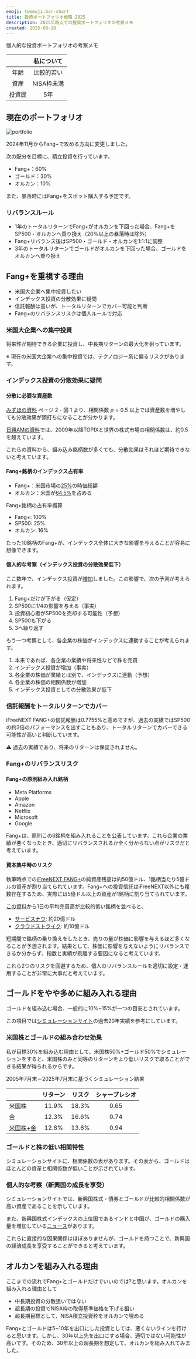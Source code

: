 ```yaml
---
emoji: twemoji:bar-chart
title: 投資ポートフォリオ戦略 2025
description: 2025年時点での投資ポートフォリオの考察メモ
created: 2025-08-18
---
```


個人的な投資ポートフォリオの考察メモ

||私について|
|:-:|:-:|
|年齢|比較的若い|
|資産|NISA枠未満|
|投資歴|5年|

## 現在のポートフォリオ

![portfolio](../assets/inv-my-portfolio-2025-chart.png)

2024年11月からFang+で攻める方向に変更しました。

次の配分を目標に、積立投資を行っています。

- Fang+：60%
- ゴールド：30%
- オルカン：10%

また、暴落時にはFang+をスポット購入する予定です。

### リバランスルール

- 1年のトータルリターンでFang+がオルカンを下回った場合、Fang+をSP500・オルカンへ乗り換え（20%以上の暴落時は除外）
- Fang+リバランス後はSP500・ゴールド・オルカンを1:1:1に調整
- 3年のトータルリターンでゴールドがオルカンを下回った場合、ゴールドをオルカンへ乗り換え

## Fang+を重視する理由

- 米国大企業へ集中投資したい
- インデックス投資の分散効果に疑問
- 信託報酬は高いが、トータルリターンでカバー可能と判断
- Fang+のリバランスリスクは個人ルールで対応

### 米国大企業への集中投資

将来性が期待できる企業に投資し、中長期リターンの最大化を狙っています。

※ 現在の米国大企業への集中投資では、テクノロジー系に偏るリスクがあります。

### インデックス投資の分散効果に疑問

#### 分散に必要な資産数

[みずほの資料](https://www.mizuho-rt.co.jp/publication/report/2022/pdf/fe38.pdf) ページ 2 - 図 1 より、相関係数 $ρ=0.5$ 以上では資産数を増やしても分散効果が頭打ちになることが分かります。

[日興AMの資料](https://www.nikkoam.com/files/market/rakuyomi/pdf/rakuyomi_vol-1933.pdf)では、2009年以降TOPIXと世界の株式市場の相関係数は、約0.5を超えています。

これらの資料から、組み込み銘柄数が多くても、分散効果はそれほど期待できないと考えています。

#### Fang+銘柄のインデックス占有率

- Fang+：米国市場の[25%](https://www.daiwa-am.co.jp/special/fang/index.html)の時価総額
- オルカン：米国が[64.5%](https://www.am.mufg.jp/pdf/koumokuromi/253425/253425_20250725.pdf)を占める

Fang+銘柄の占有率概算

- Fang+: 100%
- SP500: 25%
- オルカン: 16%

たった10銘柄のFang+が、インデックス全体に大きな影響を与えることが容易に想像できます。

#### 個人的な考察（インデックス投資の分散効果低下）

ここ数年で、インデックス投資が[増加](https://www.nikkei.com/article/DGXZQOUB231W50T21C22A2000000/)しました。この影響で、次の予測が考えられます。

1. Fang+だけが下がる（仮定）
2. SP500に1/4の影響を与える（事実）
3. 投資初心者がSP500を売却する可能性（予想）
4. SP500も下がる
5. 3へ繰り返す

もう一つ考察として、各企業の株価がインデックスに連動することが考えられます。

1. 本来であれば、各企業の業績や将来性などで株を売買
2. インデックス投資が増加（事実）
3. 各企業の株価が業績とは別で、インデックスに連動（予想）
4. 各企業の株価の相関係数が増加
5. インデックス投資としての分散効果が低下

### 信託報酬をトータルリターンでカバー

iFreeNEXT FANG+の信託報酬は0.7755%と高めですが、過去の実績ではSP500の約3倍のパフォーマンスを出すこともあり、トータルリターンでカバーできる可能性が高いと判断しています。

⚠️ 過去の実績であり、将来のリターンは保証されません。

### Fang+のリバランスリスク

#### Fang+の原則組み入れ銘柄

- Meta Platforms
- Apple
- Amazon
- Netflix
- Microsoft
- Google

Fang+は、原則この6銘柄を組み入れることを[公表](https://www.daiwa-am.co.jp/fundletter/20221212_06.pdf)しています。これら企業の業績が悪くなったとき、適切にリバランスされるか全く分からない点がリスクだと考えています。

#### 資本集中時のリスク

執筆時点での[iFreeNEXT FANG+](https://finance.yahoo.co.jp/quote/04311181)の純資産残高は約50億ドル、1銘柄当たり5億ドルの資産が割り当てられています。Fang+への投資信託はiFreeNEXT以外にも複数存在するため、実際には5億ドル以上の資産が1銘柄に割り当てられています。

[この資料](https://www.daiwa-am.co.jp/fundletter/20250626_02.pdf)から1日の平均売買高が比較的低い銘柄を並べると、

- [サービスナウ](https://finance.yahoo.co.jp/quote/NOW): 約20億ドル
- [クラウドストライク](https://finance.yahoo.co.jp/quote/CRWD): 約10億ドル

短期間で銘柄の乗り換えをしたとき、売りの量が株価に影響を与えるほど多くなることが予想されます。結果として、株価に影響を与えないようにリバランスできるか分からず、指数と実績が乖離する要因になると考えています。

これら2つのリスクを回避するため、個人のリバランスルールを適切に設定・運用することが非常に大事だと考えています。

## ゴールドをやや多めに組み入れる理由

ゴールドを組み込む場合、一般的に10%~15%が一つの目安とされています。

この項目では[シミュレーションサイト](https://myindex.jp/myaa/guest.php)の過去20年実績を参考にしています。

### 米国株とゴールドの組み合わせ効果

私が目標30%を組み込む理由として、米国株50%+ゴールド50%でシミュレーションをすると、米国株のみと同等のリターンをより低いリスクで取ることができる結果が得られるからです。

2005年7月末－2025年7月末に基づくシミュレーション結果

||リターン|リスク|シャープレシオ|
|-|:-:|:-:|:-:|
|米国株|11.9%|18.3%|0.65|
|金|12.3%|16.6%|0.74|
|[米国株+金](https://myindex.jp/myaa/guest.php?cj=0&ej=0&eu=50&ed=0&ee=0&fj=0&fd=0&fe=0&rj=0&rd=0&re=0&mg=0&mo=50)|12.8%|13.6%|0.94|

### ゴールドと株の低い相関特性

シミュレーションサイトに、相関係数の表があります。その表から、ゴールドはほとんどの資産と相関係数が低いことが示されています。

### 個人的な考察（新興国の成長を享受）

シミュレーションサイトでは、新興国株式・債券とゴールドが比較的相関係数が高い資産であることを示しています。

また、新興国株式インデックスの上位国であるインドと中国が、ゴールドの購入量を増加している[ニュース](https://gold.bullionvault.jp/%E3%82%B4%E3%83%BC%E3%83%AB%E3%83%89%E3%83%8B%E3%83%A5%E3%83%BC%E3%82%B9/%E4%B8%96%E7%95%8C%E3%81%AE%E5%9B%BD%E3%80%85%E3%81%AE%E9%87%91%E6%BA%96%E5%82%99%E3%81%AB%E3%81%A4%E3%81%84%E3%81%A6)があります。

これらに直接的な因果関係はほぼありませんが、ゴールドを持つことで、新興国の経済成長を享受することができると考えています。

## オルカンを組み入れる理由

ここまでの流れでFang+とゴールドだけでいいのでは?と思います。オルカンを組み入れる理由として
- 中長期投資の分散狙いではない
- 超長期の投資でNISA枠の取得基準価格を下げる狙い
- 超長期目標として、NISA積立投資枠をオルカンで埋める

Fang+とゴールドは5~10年を出口にした投資としては、悪くないラインを行けると思います。しかし、30年以上先を出口にする場合、適切ではない可能性が高いです。そのため、30年以上の超長期を想定して、オルカンを組み入れてみました。
